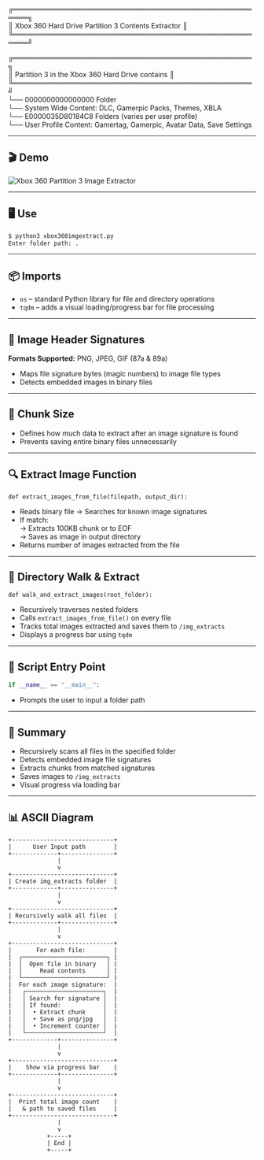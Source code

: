╔═════════════════════════════════════════════════════╗  
║ Xbox 360 Hard Drive Partition 3 Contents Extractor ║  
╚═════════════════════════════════════════════════════╝  

╔═════════════════════════════════════════════════╗  
║ Partition 3 in the Xbox 360 Hard Drive contains ║  
╚═════════════════════════════════════════════════╝  
  └── 0000000000000000 Folder  
      └── System Wide Content: DLC, Gamerpic Packs, Themes, XBLA  
  └── E0000035D80184C8 Folders (varies per user profile)  
      └── User Profile Content: Gamertag, Gamerpic, Avatar Data, Save Settings  

---

## 🎬 Demo  
![Xbox 360 Partition 3 Image Extractor](demo/xbox360extract-ezgif.com-speed.gif)  

---

## 🖥️ Use  
```bash
$ python3 xbox360imgextract.py  
Enter folder path: .
```

---

## 📦 Imports  
- `os` – standard Python library for file and directory operations  
- `tqdm` – adds a visual loading/progress bar for file processing  

---

## 🧠 Image Header Signatures  
**Formats Supported:** PNG, JPEG, GIF (87a & 89a)  
- Maps file signature bytes (magic numbers) to image file types  
- Detects embedded images in binary files  

---

## 🧱 Chunk Size  
- Defines how much data to extract after an image signature is found  
- Prevents saving entire binary files unnecessarily  

---

## 🔍 Extract Image Function  
`def extract_images_from_file(filepath, output_dir):`  
- Reads binary file → Searches for known image signatures  
- If match:  
  → Extracts 100KB chunk or to EOF  
  → Saves as image in output directory  
- Returns number of images extracted from the file  

---

## 📁 Directory Walk & Extract  
`def walk_and_extract_images(root_folder):`  
- Recursively traverses nested folders  
- Calls `extract_images_from_file()` on every file  
- Tracks total images extracted and saves them to `/img_extracts`  
- Displays a progress bar using `tqdm`  

---

## 🚀 Script Entry Point  
```python
if __name__ == "__main__":
```
- Prompts the user to input a folder path  

---

## 📝 Summary  
- Recursively scans all files in the specified folder  
- Detects embedded image file signatures  
- Extracts chunks from matched signatures  
- Saves images to `/img_extracts`  
- Visual progress via loading bar  

---

## 📊 ASCII Diagram  

```
+-----------------------------+
|      User Input path        |
+-------------+---------------+
              |
              v
+-----------------------------+
| Create img_extracts folder  |
+-------------+---------------+
              |
              v
+-----------------------------+
| Recursively walk all files  |
+-------------+---------------+
              |
              v
+-----------------------------+
|       For each file:        |
|  ┌────────────────────────┐ |
|  │  Open file in binary   │ |
|  │     Read contents      │ |
|  └────────────────────────┘ |
|  For each image signature:  |
|   ┌──────────────────────┐  |
|   │ Search for signature │  |
|   │ If found:            │  |
|   │  • Extract chunk     │  |
|   │  • Save as png/jpg   │  |
|   │  • Increment counter │  |
|   └──────────────────────┘  |
+-------------+---------------+
              |
              v
+-----------------------------+
|    Show via progress bar    |
+-------------+---------------+
              |
              v
+-----------------------------+
|  Print total image count    |
|   & path to saved files     |
+-----------------------------+
              |
              v
           +-----+
           | End |
           +-----+
```
